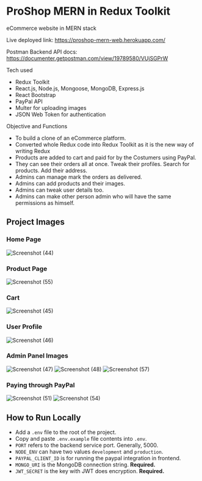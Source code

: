 # ProShop MERN in Redux Toolkit
eCommerce website in MERN stack

Live deployed link: https://proshop-mern-web.herokuapp.com/

Postman Backend API docs: https://documenter.getpostman.com/view/19789580/VUjSGPrW

Tech used
- Redux Toolkit
- React.js, Node.js, Mongoose, MongoDB, Express.js
- React Bootstrap
- PayPal API
- Multer for uploading images
- JSON Web Token for authentication

Objective and Functions
- To build a clone of an eCommerce platform.
- Converted whole Redux code into Redux Toolkit as it is the new way of writing Redux
- Products are added to cart and paid for by the Costumers using PayPal.
- They can see their orders all at once. Tweak their profiles. Search for products. Add their address.
- Admins can manage mark the orders as delivered.
- Admins can add products and their images.
- Admins can tweak user details too.
- Admins can make other person admin who will have the same permissions as himself.
 
## Project Images

### Home Page
![Screenshot (44)](https://user-images.githubusercontent.com/27003616/184537305-dd76dfb8-61c7-4b73-ba55-8a5efa34e6ad.png)

### Product Page
![Screenshot (55)](https://user-images.githubusercontent.com/27003616/184537364-774aa46c-463c-4ad5-8c72-90bd4784ce10.png)

### Cart
![Screenshot (45)](https://user-images.githubusercontent.com/27003616/184537322-ee052a05-95c0-4e0a-b79d-6e4f8bd60178.png)

### User Profile
![Screenshot (46)](https://user-images.githubusercontent.com/27003616/184537398-8ed6e938-b750-46d4-b535-994ff64052ca.png)

### Admin Panel Images
![Screenshot (47)](https://user-images.githubusercontent.com/27003616/184537433-2a401b65-b822-4b13-ba0b-1844829aa389.png)
![Screenshot (48)](https://user-images.githubusercontent.com/27003616/184537435-0c2140a6-7dd9-4994-94fa-dde4e14cc481.png)
![Screenshot (57)](https://user-images.githubusercontent.com/27003616/184537730-806533a3-f1f3-4ac8-ac8c-f73341ebd80c.png)


### Paying through PayPal
![Screenshot (51)](https://user-images.githubusercontent.com/27003616/184537468-8b7d220d-c9f9-464a-adc0-94ae4a3c6fe1.png)
![Screenshot (54)](https://user-images.githubusercontent.com/27003616/184537482-a1e688ce-90f4-40a6-af7e-1260441d6753.png)

## How to Run Locally
- Add a `.env` file to the root of the project.
- Copy and paste `.env.example` file contents into `.env`.
- `PORT` refers to the backend service port. Generally, 5000.
- `NODE_ENV` can have two values `development` and `production`.
- `PAYPAL_CLIENT_ID` is for running the paypal integration in frontend.
- `MONGO_URI` is the MongoDB connection string. **Required.**
- `JWT_SECRET` is the key with JWT does encryption. **Required.**
